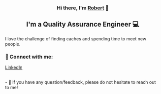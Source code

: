 <h3 align="center">
Hi there, I'm <a href="https://www.yushi.dev/" target="_blank" rel="noreferrer">Robert</a> 👋
</h3>

<h2 align="center">
I'm a Quality Assurance Engineer 💻
</h2> 

I love the challenge of finding caches and spending time to meet new people.
### 🤝 Connect with me:

<a href="https://www.linkedin.com/in/robertpoghosyan/">LinkedIn</a>

</br>
- 💬 If you have any question/feedback, please do not hesitate to reach out to me!

